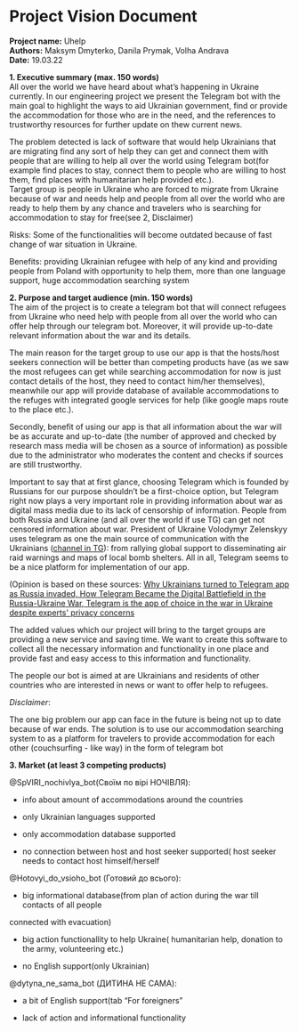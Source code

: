 # Project Vision Document
**Project name:** Uhelp  
**Authors:** Maksym Dmyterko, Danila Prymak, Volha Andrava  
**Date:** 19.03.22  

**1. Executive summary (max. 150 words)**  
All over the world we have  heard about what’s happening in Ukraine currently. In our engineering project we present the Telegram bot with the main goal to highlight the ways to aid Ukrainian government, find or provide the accommodation for those who are in the need, and the references to trustworthy resources for further update on thew current news.

The problem detected is lack of software that would help Ukrainians that are migrating find any sort of help they can get and connect them with people that are willing to help all over the world using Telegram bot(for example find places to stay, connect them to people who are willing to host them, find places with humanitarian help provided etc.).    
Target group is people in Ukraine who are forced to migrate from Ukraine because of war and needs help and people from all over the world who are ready to help them by any chance and travelers who is searching for accommodation to stay for free(see 2, Disclaimer)  

Risks: Some of the functionalities will become outdated because of fast change of war situation in Ukraine.

Benefits: providing Ukrainian refugee with help of any kind and providing people from Poland with opportunity to help them, more than one language support, huge accommodation searching system 

**2. Purpose and target audience (min. 150 words)**  
The aim of the project is to create a telegram bot that will connect refugees from Ukraine who need help with people from all over the world who can offer help through our telegram bot. Moreover, it will provide up-to-date relevant information about the war and its details. 

 

The main reason for the target group to use our app is that the hosts/host seekers connection will be better than competing products have (as we saw the most refugees can get while searching accommodation for now is just contact details of the host, they need to contact him/her themselves), meanwhile our app will provide database of available accommodations to the refuges with integrated google services for help (like google maps route to the place etc.).  

 

Secondly, benefit of using our app is that all information about the war will be as accurate and up-to-date (the number of approved and checked by research mass media will be chosen as a source of information) as possible due to the administrator who moderates the content and checks if sources are still trustworthy. 

 

Important to say that at first glance, choosing Telegram which is founded by Russians for our purpose shouldn’t be a first-choice option, but Telegram right now plays a very important role in providing information about war as digital mass media due to its lack of censorship of information. People from both Russia and Ukraine (and all over the world if use TG) can get not censored information about war. President of Ukraine Volodymyr Zelenskyy uses telegram as one the main source of communication with the Ukrainians ([channel in TG](https://t.me/V_Zelenskiy_official)): from rallying global support to disseminating air raid warnings and maps of local bomb shelters. All in all, Telegram seems to be a nice platform for implementation of our app. 

(Opinion is based on these sources: [Why Ukrainians turned to Telegram app as Russia invaded, How Telegram Became the Digital Battlefield in the Russia-Ukraine War, Telegram is the app of choice in the war in Ukraine despite experts' privacy concerns](https://www.npr.org/2022/03/14/1086483703/telegram-ukraine-war-russia?t=1650114416921)

 

 The added values which our project will bring to the target groups are providing a new service and saving time. We want to create this software to collect all the necessary information and functionality in one place and provide fast and easy access to this information and functionality. 

The people our bot is aimed at are Ukrainians and residents of other countries who are interested in news or want to offer help to refugees. 

 

*Disclaimer*: 

The one big problem our app can face in the future is being not up to date because of war ends. The solution is to use our accommodation searching system to as a platform for travelers to provide accommodation for each other (couchsurfing - like way) in the form of telegram bot 

**3. Market (at least 3 competing products)**

@SpVIRI_nochivlya_bot(Своїм по вірі НОЧІВЛЯ): 

+ info about amount of accommodations around the countries 

- only Ukrainian languages supported 

- only accommodation database supported 

- no connection between host and host seeker supported( host seeker needs to contact host 		himself/herself 

 

@Hotovyi_do_vsioho_bot  (Готовий до всього): 

+ big informational database(from plan of action during the war till contacts of all people        

connected with evacuation) 

+ big action functionallity to help Ukraine( humanitarian help, donation to the army, 		volunteering etc.) 

- no English support(only Ukrainian) 

@dytyna_ne_sama_bot (ДИТИНА НЕ САМА): 

+ a bit of English support(tab “For foreigners” 

- lack of action and informational functionality 

 
